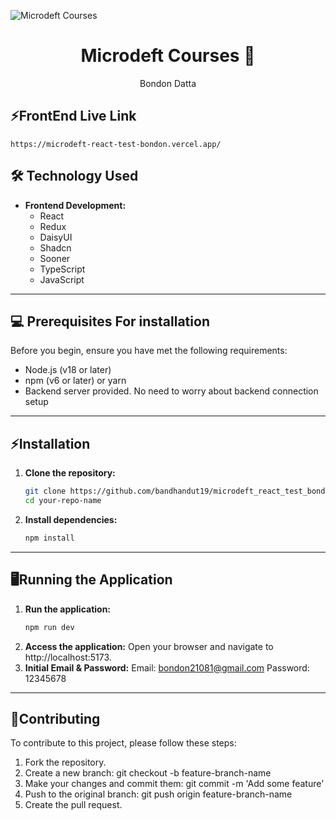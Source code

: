  
![Microdeft Courses](https://i.postimg.cc/43KjHyhx/screenshot-5.png) 
<h1 align="center">
  Microdeft Courses 📖
</h1>
<p align="center">
  Bondon Datta
</p>

## ⚡FrontEnd Live Link

    https://microdeft-react-test-bondon.vercel.app/

    
## 🛠️ Technology Used

- **Frontend Development:**
  - React
  - Redux
  - DaisyUI
  - Shadcn
  - Sooner
  - TypeScript
  - JavaScript

---

## 💻 Prerequisites For installation

Before you begin, ensure you have met the following requirements:

- Node.js (v18 or later)
- npm (v6 or later) or yarn
- Backend server provided. No need to worry about backend connection setup
---
## ⚡Installation

1. **Clone the repository:**

   ```bash
   git clone https://github.com/bandhandut19/microdeft_react_test_bondon_datta.git
   cd your-repo-name
2. **Install dependencies:**
   ```bash
   npm install

---
## 🖥️Running the Application
  1. **Run the application:**
      ```bash
      npm run dev
  2. **Access the application:**
      Open your browser and navigate to http://localhost:5173.
  3. **Initial Email & Password:**
      Email: bondon21081@gmail.com
      Password: 12345678
     
---
## 🤝Contributing
To contribute to this project, please follow these steps:

1. Fork the repository.
2. Create a new branch: git checkout -b feature-branch-name
3. Make your changes and commit them: git commit -m 'Add some feature'
4. Push to the original branch: git push origin feature-branch-name
5. Create the pull request.


     
       
